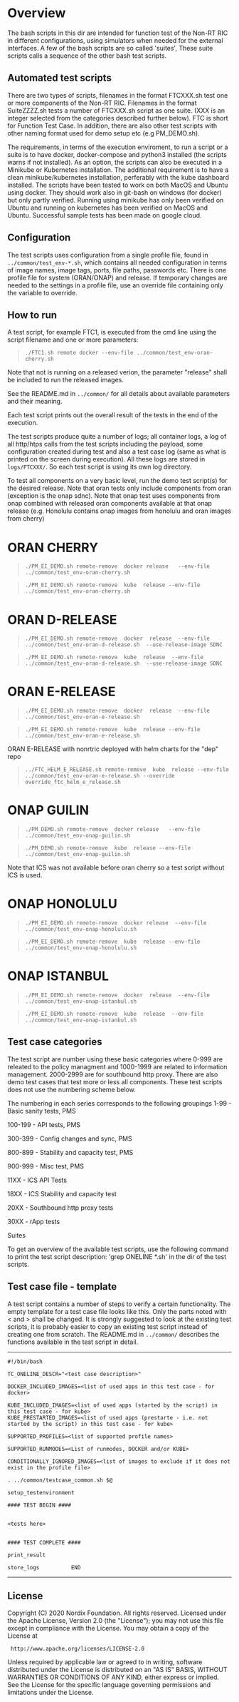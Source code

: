 # Overview

The bash scripts in this dir are intended for function test of the Non-RT RIC in different configurations, using simulators when needed for the external interfaces.
A few of the bash scripts are so called 'suites', These suite scripts calls a sequence of the other bash test scripts.

## Automated test scripts

There are two types of scripts, filenames in the format FTCXXX.sh test one or more components of the Non-RT RIC. Filenames in the format SuiteZZZZ.sh tests a number of FTCXXX.sh script as one suite. (XXX is an integer selected from the categories described further below).
FTC is short for Function Test Case. In addition, there are also other test scripts with other naming format used for demo setup etc (e.g PM_DEMO.sh).

The requirements, in terms of the execution enviroment, to run a script or a suite is to have docker, docker-compose and python3 installed (the scripts warns if not installed). As an option, the scripts can also be executed in a Minikube or Kubernetes installation. The additional requirement is to have a clean minikube/kubernetes installation, perferably with the kube dashboard installed.
The scripts have been tested to work on both MacOS and Ubuntu using docker. They should work also in git-bash on windows (for docker) but only partly verified. Running using minikube has only been verified on Ubuntu and running on kubernetes has been verified on MacOS and Ubuntu. Successful sample tests has been made on google cloud.

## Configuration

The test scripts uses configuration from a single profile file, found in `../common/test_env-*.sh`, which contains all needed configuration in terms of image names, image tags, ports, file paths, passwords etc. There is one profile file for system (ORAN/ONAP) and release.
If temporary changes are needed to the settings in a profile file, use an override file containing only the variable to override.

## How to run

A test script, for example FTC1, is executed from the cmd line using the script filename and one or more parameters:

 >```./FTC1.sh remote docker --env-file ../common/test_env-oran-cherry.sh```

Note that not is running on a released verion, the parameter "release" shall be included to run the released images.

See the README.md in  `../common/` for all details about available parameters and their meaning.

Each test script prints out the overall result of the tests in the end of the execution.

The test scripts produce quite a number of logs; all container logs, a log of all http/htps calls from the test scripts including the payload, some configuration created during test and also a test case log (same as what is printed on the screen during execution). All these logs are stored in `logs/FTCXXX/`. So each test script is using its own log directory.

To test all components on a very basic level, run the demo test script(s) for the desired release.
Note that oran tests only include components from oran (exception is the onap sdnc).
Note that onap test uses components from onap combined with released oran components available at that onap release (e.g. Honolulu contains onap images from honolulu and oran images from cherry)


ORAN CHERRY
===========
>```./PM_EI_DEMO.sh remote-remove  docker release   --env-file ../common/test_env-oran-cherry.sh```

>```./PM_EI_DEMO.sh remote-remove  kube  release --env-file ../common/test_env-oran-cherry.sh```

ORAN D-RELEASE
=========
>```./PM_EI_DEMO.sh remote-remove  docker  release  --env-file ../common/test_env-oran-d-release.sh  --use-release-image SDNC```

>```./PM_EI_DEMO.sh remote-remove  kube  release  --env-file ../common/test_env-oran-d-release.sh  --use-release-image SDNC```

ORAN E-RELEASE
=========
>```./PM_EI_DEMO.sh remote-remove  docker  release  --env-file ../common/test_env-oran-e-release.sh```

>```./PM_EI_DEMO.sh remote-remove  kube  release --env-file ../common/test_env-oran-e-release.sh```

ORAN E-RELEASE with nonrtric deployed with helm charts for the "dep" repo
>```../FTC_HELM_E_RELEASE.sh remote-remove  kube  release --env-file ../common/test_env-oran-e-release.sh --override override_ftc_helm_e_release.sh```

ONAP GUILIN
===========
>```./PM_DEMO.sh remote-remove  docker release   --env-file ../common/test_env-onap-guilin.sh```

>```./PM_DEMO.sh remote-remove  kube  release --env-file ../common/test_env-onap-guilin.sh```

Note that ICS was not available before oran cherry so a test script without ICS is used.

ONAP HONOLULU
=============
>```./PM_EI_DEMO.sh remote-remove  docker release  --env-file ../common/test_env-onap-honolulu.sh```

>```./PM_EI_DEMO.sh remote-remove  kube  release --env-file ../common/test_env-onap-honolulu.sh```

ONAP ISTANBUL
=============
>```./PM_EI_DEMO.sh remote-remove  docker  release  --env-file ../common/test_env-onap-istanbul.sh```

>```./PM_EI_DEMO.sh remote-remove  kube  release  --env-file ../common/test_env-onap-istanbul.sh```


## Test case categories

The test script are number using these basic categories where 0-999 are releated to the policy managment and 1000-1999 are related to information management. 2000-2999 are for southbound http proxy. There are also demo test cases that test more or less all components. These test scripts does not use the numbering scheme below.

The numbering in each series corresponds to the following groupings
1-99 - Basic sanity tests, PMS

100-199 - API tests, PMS

300-399 - Config changes and sync, PMS

800-899 - Stability and capacity test, PMS

900-999 - Misc test, PMS

11XX - ICS API Tests

18XX - ICS Stability and capacity test

20XX - Southbound http proxy tests

30XX - rApp tests

Suites

To get an overview of the available test scripts, use the following command to print the test script description:
'grep ONELINE *.sh' in the dir of the test scripts.

## Test case file - template

A test script contains a number of steps to verify a certain functionality.
The empty template for a test case file looks like this.
Only the parts noted with < and > shall be changed.
It is strongly suggested to look at the existing test scripts, it is probably easier to copy an existing test script instead of creating one from scratch. The README.md in  `../common/` describes the functions available in the test script in detail.

-----------------------------------------------------------

```
#!/bin/bash

TC_ONELINE_DESCR="<test case description>"

DOCKER_INCLUDED_IMAGES=<list of used apps in this test case - for docker>

KUBE_INCLUDED_IMAGES=<list of used apps (started by the script) in this test case - for kube>
KUBE_PRESTARTED_IMAGES=<list of used apps (prestarte - i.e. not started by the script) in this test case - for kube>

SUPPORTED_PROFILES=<list of supported profile names>

SUPPORTED_RUNMODES=<List of runmodes, DOCKER and/or KUBE>

CONDITIONALLY_IGNORED_IMAGES=<list of images to exclude if it does not exist in the profile file>

. ../common/testcase_common.sh $@

setup_testenvironment

#### TEST BEGIN ####


<tests here>


#### TEST COMPLETE ####

print_result

store_logs          END

```

-----------------------------------------------------------

## License

Copyright (C) 2020 Nordix Foundation. All rights reserved.
Licensed under the Apache License, Version 2.0 (the "License");
you may not use this file except in compliance with the License.
You may obtain a copy of the License at

     http://www.apache.org/licenses/LICENSE-2.0

Unless required by applicable law or agreed to in writing, software
distributed under the License is distributed on an "AS IS" BASIS,
WITHOUT WARRANTIES OR CONDITIONS OF ANY KIND, either express or implied.
See the License for the specific language governing permissions and
limitations under the License.
